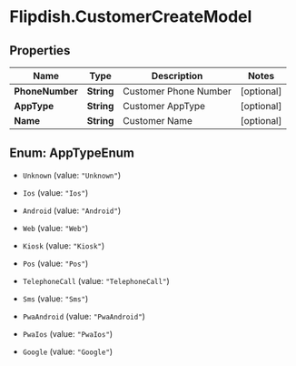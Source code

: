 # Flipdish.CustomerCreateModel

## Properties

Name | Type | Description | Notes
------------ | ------------- | ------------- | -------------
**PhoneNumber** | **String** | Customer Phone Number | [optional] 
**AppType** | **String** | Customer AppType | [optional] 
**Name** | **String** | Customer Name | [optional] 



## Enum: AppTypeEnum


* `Unknown` (value: `"Unknown"`)

* `Ios` (value: `"Ios"`)

* `Android` (value: `"Android"`)

* `Web` (value: `"Web"`)

* `Kiosk` (value: `"Kiosk"`)

* `Pos` (value: `"Pos"`)

* `TelephoneCall` (value: `"TelephoneCall"`)

* `Sms` (value: `"Sms"`)

* `PwaAndroid` (value: `"PwaAndroid"`)

* `PwaIos` (value: `"PwaIos"`)

* `Google` (value: `"Google"`)





